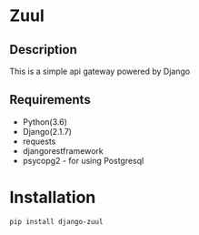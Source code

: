 # Zuul

## Description

This is a simple api gateway powered by Django

## Requirements

* Python(3.6)
* Django(2.1.7)
* requests
* djangorestframework
* psycopg2 - for using Postgresql

# Installation

    pip install django-zuul

